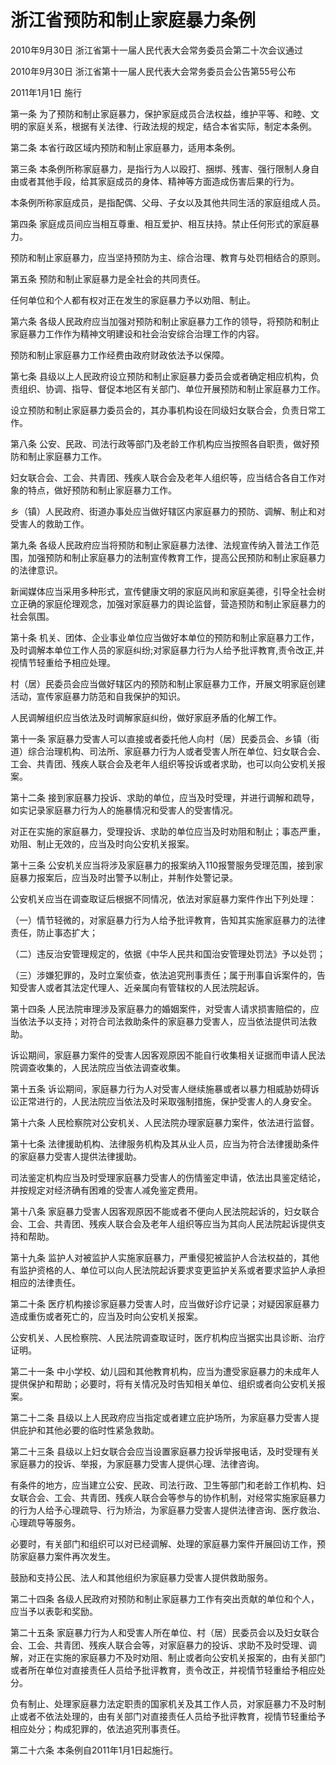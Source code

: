 # 浙江省预防和制止家庭暴力条例

2010年9月30日 浙江省第十一届人民代表大会常务委员会第二十次会议通过

2010年9月30日 浙江省第十一届人民代表大会常务委员会公告第55号公布

2011年1月1日 施行



第一条 为了预防和制止家庭暴力，保护家庭成员合法权益，维护平等、和睦、文明的家庭关系，根据有关法律、行政法规的规定，结合本省实际，制定本条例。

第二条 本省行政区域内预防和制止家庭暴力，适用本条例。

第三条 本条例所称家庭暴力，是指行为人以殴打、捆绑、残害、强行限制人身自由或者其他手段，给其家庭成员的身体、精神等方面造成伤害后果的行为。

本条例所称家庭成员，是指配偶、父母、子女以及其他共同生活的家庭组成人员。

第四条 家庭成员间应当相互尊重、相互爱护、相互扶持。禁止任何形式的家庭暴力。

预防和制止家庭暴力，应当坚持预防为主、综合治理、教育与处罚相结合的原则。

第五条 预防和制止家庭暴力是全社会的共同责任。

任何单位和个人都有权对正在发生的家庭暴力予以劝阻、制止。

第六条 各级人民政府应当加强对预防和制止家庭暴力工作的领导，将预防和制止家庭暴力工作作为精神文明建设和社会治安综合治理工作的内容。

预防和制止家庭暴力工作经费由政府财政依法予以保障。

第七条 县级以上人民政府设立预防和制止家庭暴力委员会或者确定相应机构，负责组织、协调、指导、督促本地区有关部门、单位开展预防和制止家庭暴力工作。

设立预防和制止家庭暴力委员会的，其办事机构设在同级妇女联合会，负责日常工作。

第八条 公安、民政、司法行政等部门及老龄工作机构应当按照各自职责，做好预防和制止家庭暴力工作。

妇女联合会、工会、共青团、残疾人联合会及老年人组织等，应当结合各自工作对象的特点，做好预防和制止家庭暴力工作。

乡（镇）人民政府、街道办事处应当做好辖区内家庭暴力的预防、调解、制止和对受害人的救助工作。

第九条 各级人民政府应当将预防和制止家庭暴力法律、法规宣传纳入普法工作范围，加强预防和制止家庭暴力的法制宣传教育工作，提高公民预防和制止家庭暴力的法律意识。

新闻媒体应当采用多种形式，宣传健康文明的家庭风尚和家庭美德，引导全社会树立正确的家庭伦理观念，加强对家庭暴力的舆论监督，营造预防和制止家庭暴力的社会氛围。

第十条 机关、团体、企业事业单位应当做好本单位的预防和制止家庭暴力工作，及时调解本单位工作人员的家庭纠纷;对家庭暴力行为人给予批评教育,责令改正,并视情节轻重给予相应处理。

村（居）民委员会应当做好辖区内的预防和制止家庭暴力工作，开展文明家庭创建活动，宣传家庭暴力防范和自我保护的知识。

人民调解组织应当依法及时调解家庭纠纷，做好家庭矛盾的化解工作。

第十一条 家庭暴力受害人可以直接或者委托他人向村（居）民委员会、乡镇（街道）综合治理机构、司法所、家庭暴力行为人或者受害人所在单位、妇女联合会、工会、共青团、残疾人联合会及老年人组织等投诉或者求助，也可以向公安机关报案。

第十二条 接到家庭暴力投诉、求助的单位，应当及时受理，并进行调解和疏导，如实记录家庭暴力行为人的施暴情况和受害人的受害情况。

对正在实施的家庭暴力，受理投诉、求助的单位应当及时劝阻和制止；事态严重，劝阻、制止无效的，应当及时向公安机关报案。

第十三条 公安机关应当将涉及家庭暴力的报案纳入110报警服务受理范围，接到家庭暴力报案后，应当及时出警予以制止，并制作处警记录。

公安机关应当在调查取证后根据不同情况，依法对家庭暴力案件作出下列处理：

（一）情节轻微的，对家庭暴力行为人给予批评教育，告知其实施家庭暴力的法律责任，防止事态扩大；

（二）违反治安管理规定的，依据《中华人民共和国治安管理处罚法》予以处罚；

（三）涉嫌犯罪的，及时立案侦查，依法追究刑事责任；属于刑事自诉案件的，告知受害人或者其法定代理人、近亲属向有管辖权的人民法院起诉。

第十四条 人民法院审理涉及家庭暴力的婚姻案件，对受害人请求损害赔偿的，应当依法予以支持；对符合司法救助条件的家庭暴力受害人，应当依法提供司法救助。

诉讼期间，家庭暴力案件的受害人因客观原因不能自行收集相关证据而申请人民法院调查收集的，人民法院应当依法调查收集。

第十五条 诉讼期间，家庭暴力行为人对受害人继续施暴或者以暴力相威胁妨碍诉讼正常进行的，人民法院应当依法及时采取强制措施，保护受害人的人身安全。

第十六条 人民检察院对公安机关、人民法院办理家庭暴力案件，依法进行监督。

第十七条 法律援助机构、法律服务机构及其从业人员，应当为符合法律援助条件的家庭暴力受害人提供法律援助。

司法鉴定机构应当及时受理家庭暴力受害人的伤情鉴定申请，依法出具鉴定结论，并按规定对经济确有困难的受害人减免鉴定费用。

第十八条 家庭暴力受害人因客观原因不能或者不便向人民法院起诉的，妇女联合会、工会、共青团、残疾人联合会及老年人组织等应当为其向人民法院起诉提供支持和帮助。

第十九条 监护人对被监护人实施家庭暴力，严重侵犯被监护人合法权益的，其他有监护资格的人、单位可以向人民法院起诉要求变更监护关系或者要求监护人承担相应的法律责任。

第二十条 医疗机构接诊家庭暴力受害人时，应当做好诊疗记录；对疑因家庭暴力造成重伤或者死亡的，应当及时向公安机关报案。

公安机关、人民检察院、人民法院调查取证时，医疗机构应当据实出具诊断、治疗证明。

第二十一条 中小学校、幼儿园和其他教育机构，应当为遭受家庭暴力的未成年人提供保护和帮助；必要时，将有关情况及时告知相关单位、组织或者向公安机关报案。

第二十二条 县级以上人民政府应当指定或者建立庇护场所，为家庭暴力受害人提供庇护和其他必要的临时性紧急救助。

第二十三条 县级以上妇女联合会应当设置家庭暴力投诉举报电话，及时受理有关家庭暴力的投诉、举报，为家庭暴力受害人提供心理、法律咨询。

有条件的地方，应当建立公安、民政、司法行政、卫生等部门和老龄工作机构、妇女联合会、工会、共青团、残疾人联合会等参与的协作机制，对经常实施家庭暴力的行为人给予心理疏导、行为矫治，为家庭暴力受害人提供法律咨询、医疗救治、心理疏导等服务。

必要时，有关部门和组织可以对已经调解、处理的家庭暴力案件开展回访工作，预防家庭暴力案件再次发生。

鼓励和支持公民、法人和其他组织为家庭暴力受害人提供救助服务。

第二十四条 各级人民政府对预防和制止家庭暴力工作有突出贡献的单位和个人，应当予以表彰和奖励。

第二十五条 家庭暴力行为人和受害人所在单位、村（居）民委员会以及妇女联合会、工会、共青团、残疾人联合会等，对家庭暴力的投诉、求助不及时受理、调解，对正在实施的家庭暴力不及时劝阻、制止或者向公安机关报案的，由有关部门或者所在单位对直接责任人员给予批评教育，责令改正，并视情节轻重给予相应处分。

负有制止、处理家庭暴力法定职责的国家机关及其工作人员，对家庭暴力不及时制止或者不依法处理的，由有关部门对直接责任人员给予批评教育，视情节轻重给予相应处分；构成犯罪的，依法追究刑事责任。

第二十六条 本条例自2011年1月1日起施行。